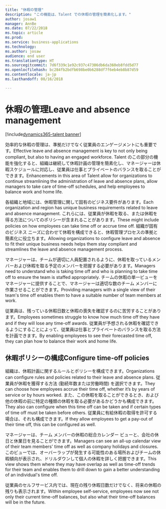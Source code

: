 ```yaml
---
title: "休暇の管理"
description: "この機能は、Talent での休暇の管理を簡素化します。"
author: josaw1
manager: AnnBe
ms.date: 07/22/2018
ms.topic: article
ms.prod: 
ms.service: business-applications
ms.technology: 
ms.author: josaw
audience: end user
ms.translationtype: HT
ms.sourcegitcommit: 7d6f339c1e92c937c47306db6da360eb8fdd5d77
ms.openlocfilehash: bc284fb2bdfb698be0b6288df7f6eb4eb8b87d59
ms.contentlocale: ja-jp
ms.lasthandoff: 08/16/2018

---
```


# <a name="leave-and-absence-management"></a><span data-ttu-id="86148-103">休暇の管理</span><span class="sxs-lookup"><span data-stu-id="86148-103">Leave and absence management</span></span>

[!include[dynamics365-talent banner](../includes/dynamics365-talent.md)]

<span data-ttu-id="86148-104">効率的な休暇の管理は、準拠だけでなく従業員のエンゲージメントにも重要です。</span><span class="sxs-lookup"><span data-stu-id="86148-104">Effective leave and absence management is key to not only being compliant, but also to having an engaged workforce.</span></span> <span data-ttu-id="86148-105">Talent のこの部分の機能を強化すると、組織は継続して休暇計画の管理を簡素化し、マネージャーは休暇スケジュールに対応し、従業員は仕事とプライベートのバランスを取ることができます。</span><span class="sxs-lookup"><span data-stu-id="86148-105">Enhancements in this area of Talent allow for organizations to continue streamlining the administration of leave and absence plans, allow managers to take care of time-off schedules, and help employees to balance work and home life.</span></span>

<span data-ttu-id="86148-106">各組織と地域には、休暇管理に関して固有のビジネス要件があります。</span><span class="sxs-lookup"><span data-stu-id="86148-106">Each organization and region has unique business requirements related to leave and absence management.</span></span> <span data-ttu-id="86148-107">これらには、従業員が休暇を取る、または休暇を得る方法についてのポリシーが含まれることがあります。</span><span class="sxs-lookup"><span data-stu-id="86148-107">These might include policies on how employees can take time off or accrue time off.</span></span> <span data-ttu-id="86148-108">組織が固有のビジネス ニーズに合わせて休暇を構成できると、休暇管理プロセスの準拠と簡素化に役立ちます。</span><span class="sxs-lookup"><span data-stu-id="86148-108">Allowing organizations to configure leave and absence to fit their unique business needs helps them stay compliant and streamlines the leave and absence management process.</span></span>

<span data-ttu-id="86148-109">マネージャーは、チームが適切に人員配置されるように、休暇を取っているメンバーおよび休暇を取る予定のメンバーを把握する必要があります。</span><span class="sxs-lookup"><span data-stu-id="86148-109">Managers need to understand who is taking time off and who is planning to take time off to ensure the team is staffed appropriately.</span></span> <span data-ttu-id="86148-110">チームの休暇の単一ビューをマネージャーに提供することで、マネージャーは適切な数のチーム メンバーに作業させることができます。</span><span class="sxs-lookup"><span data-stu-id="86148-110">Providing managers with a single view of their team's time off enables them to have a suitable number of team members at work.</span></span> 

<span data-ttu-id="86148-111">従業員は、残っている休暇日数と休暇の喪失を確認するのに苦労することがあります。</span><span class="sxs-lookup"><span data-stu-id="86148-111">Employees sometimes struggle to know how much time off they have and if they will lose any time-off awards.</span></span> <span data-ttu-id="86148-112">従業員が予想される休暇を確認できるようにすることによって、従業員は仕事とプライベートのバランスを取る方法を計画できます。</span><span class="sxs-lookup"><span data-stu-id="86148-112">By enabling employees to see their forecasted time off, they can plan how to balance their work and home life.</span></span> 

## <a name="configure-time-off-policies"></a><span data-ttu-id="86148-113">休暇ポリシーの構成</span><span class="sxs-lookup"><span data-stu-id="86148-113">Configure time-off policies</span></span>

<span data-ttu-id="86148-114">組織は、休暇計画に関するルールとポリシーを構成できます。</span><span class="sxs-lookup"><span data-stu-id="86148-114">Organizations can configure rules and policies related to their leave and absence plans.</span></span> <span data-ttu-id="86148-115">従業員が休暇を獲得する方法 (勤続年数または労働時間) を選択できます。</span><span class="sxs-lookup"><span data-stu-id="86148-115">They can choose how employees accrue their time off, whether it’s by years of service or by hours worked.</span></span> <span data-ttu-id="86148-116">また、この休暇を取ることができるとき、および他の休暇の前に特定の種類の休暇を取る必要があるかどうかも構成できます。</span><span class="sxs-lookup"><span data-stu-id="86148-116">They also can configure when this time off can be taken and if certain types of time off must be taken before others.</span></span>
<span data-ttu-id="86148-117">従業員に有給休暇の取得を許可する場合は、それも構成できます。</span><span class="sxs-lookup"><span data-stu-id="86148-117">If they allow employees to get a pay-out of their time off, this can be configured as well.</span></span>

<span data-ttu-id="86148-118">マネージャーは、チーム メンバーの休暇の総合カレンダー ビューと、会社の休日と休業日を見ることができます。</span><span class="sxs-lookup"><span data-stu-id="86148-118">Managers can see an all-up calendar view of their team members' time off as well as company holidays and closures.</span></span> <span data-ttu-id="86148-119">このビューでは、オーバーラップが発生する可能性のある場所およびチームの休暇傾向が表示され、ドリルダウンして個人の休暇を詳しく把握できます。</span><span class="sxs-lookup"><span data-stu-id="86148-119">This view shows them where they may have overlap as well as time-off trends for their team and enables them to drill down to gain a better understanding of an individual's time off.</span></span> 

<span data-ttu-id="86148-120">従業員のセルフサービス内では、現在の残り休暇日数だけでなく、将来の休暇の残りも表示されます。</span><span class="sxs-lookup"><span data-stu-id="86148-120">Within employee self-service, employees now see not only their current time-off balances, but also what their time-off balances will be in the future.</span></span>

<!--
## Status
### Development status
Generally available
#### Target timeframe
September or later
-->

